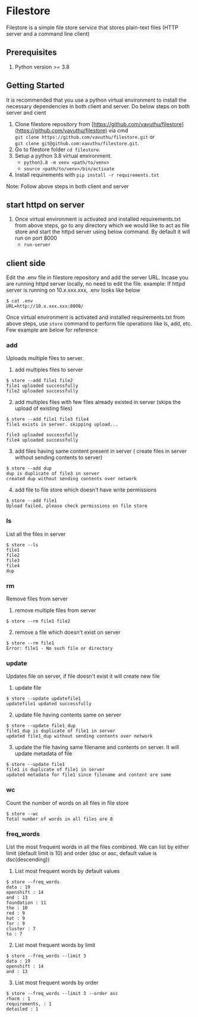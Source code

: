 # Filestore

Filestore is a simple file store service that stores plain-text files (HTTP server and a command line client)

## Prerequisites

1. Python version >= 3.8

## Getting Started

It is recommended that you use a python virtual environment to install the
necessary dependencies in both client and server. Do below steps on both server and cient

1. Clone filestore repository from
    [https://github.com/vavuthu/filestore](https://github.com/vavuthu/filestore)
    via cmd  
    `git clone https://github.com/vavuthu/filestore.git` or  
    `git clone git@github.com:vavuthu/filestore.git`.
2. Go to filestore folder `cd filestore`.
3. Setup a python 3.8 virtual environment.
    * `python3.8 -m venv <path/to/venv>`
    * `source <path/to/venv>/bin/activate`
4. Install requirements with `pip install -r requirements.txt`

Note: Follow above steps in both client and server

## start httpd on server

1. Once virtual environment is activated and installed requirements.txt from above steps,
go to any directory which we would like to act as file store and start the httpd server
using below command. By default it will run on port 8000
     * `run-server`

## client side

Edit the .env file in filestore repository and add the server URL. Incase you are running httpd
server locally, no need to edit the file.
example: If httpd server is running on 10.x.xxx.xxx, .env looks like below

```console
$ cat .env 
URL=http://10.x.xxx.xxx:8000/
```

Once virtual environment is activated and installed requirements.txt from above steps,
use `store` command to perform file operations like ls, add, etc. Few example are below for reference

### add
Uploads multiple files to server.

1. add multiples files to server
```console
$ store --add file1 file2
file1 uploaded successfully
file2 uploaded successfully
```

2. add multiples files with few files already existed in server (skips the upload of existing files)
```console
$ store --add file1 file3 file4
file1 exists in server. skipping upload...

file3 uploaded successfully
file4 uploaded successfully
```

3. add files having same content present in server ( create files in server without sending contents to server)
```console
$ store --add dup
dup is duplicate of file3 in server
created dup without sending contents over network
```

4. add file to file store which doesn't have write permissions
```console
$ store --add file1
Upload failed, please check permissions on file store
```

### ls
List all the files in server

```console
$ store --ls
file1
file2
file3
file4
dup
```

### rm
Remove files from server

1. remove multiple files from server
```console
$ store --rm file1 file2
```

2. remove a file which doesn't exist on server
```console
$ store --rm file1
Error: file1 - No such file or directory
```

### update
Updates file on server, if file doesn't exist it will create new file

1. update file
```console
$ store --update updatefile1 
updatefile1 updated successfully
```

2. update file having contents same on server
```console
$ store --update file1_dup
file1_dup is duplicate of file1 in server
updated file1_dup without sending contents over network
```

3. update the file having same filename and contents on server. It will update metadata of file
```console
$ store --update file1
file1 is duplicate of file1 in server
updated metadata for file1 since filename and content are same
```

### wc
Count the number of words on all files in file store

```console
$ store --wc
Total number of words in all files are 8
```

### freq_words
List the most frequent words in all the files combined. We can list by either limit (default limit is 10)
and order (dsc or asc, default value is dsc(descending))

1. List most frequent words by default values
```console
$ store --freq_words
data : 19
openshift : 14
and : 13
foundation : 11
the : 10
red : 9
hat : 9
for : 9
cluster : 7
to : 7
```

2. List most frequent words by limit
```console
$ store --freq_words --limit 3
data : 19
openshift : 14
and : 13
````

3. List most frequent words by order
```console
$ store --freq_words --limit 3 --order asc
rhacm : 1
requirements, : 1
detailed : 1
```





